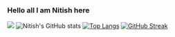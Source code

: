 ### Hello all I am Nitish here
![](https://komarev.com/ghpvc/?username=Nitish36&color=blueviolet)
![Nitish's GitHub stats](https://github-readme-stats.vercel.app/api?username=Nitish36&count_private=true&show_icons=true&theme=midnight-purple)
[![Top Langs](https://github-readme-stats.vercel.app/api/top-langs/?username=Nitish36&langs_count=8&layout=compact&theme=midnight-purple)](https://github.com/Nitish36/github-readme-stats)
[![GitHub Streak](http://github-readme-streak-stats.herokuapp.com?user=Nitish36&theme=neon-dark&hide_border=true&date_format=j%20M%5B%20Y%5D)](https://git.io/streak-stats)
